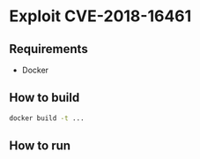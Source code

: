 # Exploit CVE-2018-16461

## Requirements
- Docker

## How to build
```bash
docker build -t ...
```

## How to run

